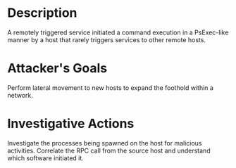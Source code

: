 # Description
A remotely triggered service initiated a command execution in a PsExec-like manner by a host that rarely triggers services to other remote hosts.
# Attacker's Goals
Perform lateral movement to new hosts to expand the foothold within a network.
# Investigative Actions
Investigate the processes being spawned on the host for malicious activities.
Correlate the RPC call from the source host and understand which software initiated it.
